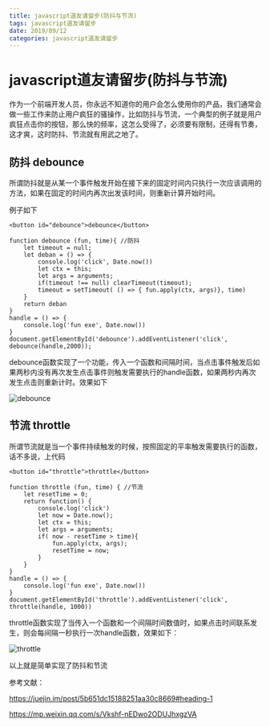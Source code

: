 ```yaml
---
title: javascript道友请留步(防抖与节流)
tags: javascript道友请留步
date: 2019/09/12
categories: javascript道友请留步
---
```


# javascript道友请留步(防抖与节流)


作为一个前端开发人员，你永远不知道你的用户会怎么使用你的产品，我们通常会做一些工作来防止用户疯狂的骚操作，比如防抖与节流，一个典型的例子就是用户疯狂点击你的按钮，那么快的频率，这怎么受得了，必须要有限制，还得有节奏，这才爽，这时防抖、节流就有用武之地了。

## 防抖 debounce

所谓防抖就是从某一个事件触发开始在接下来的固定时间内只执行一次应该调用的方法，如果在固定的时间内再次出发该时间，则重新计算开始时间。

例子如下

```
<button id="debounce">debounce</button>
```
```
function debounce (fun, time){ //防抖
    let timeout = null;
    let deban = () => {
        console.log('click', Date.now())
        let ctx = this;
        let args = arguments;
        if(timeout !== null) clearTimeout(timeout);
        timeout = setTimeout( () => { fun.apply(ctx, args)}, time)
    }
    return deban
}
handle = () => {
    console.log('fun exe', Date.now())
}
document.getElementById('debounce').addEventListener('click', debounce(handle,2000));
```

debounce函数实现了一个功能，传入一个函数和间隔时间，当点击事件触发后如果两秒内没有再次发生点击事件则触发需要执行的handle函数，如果两秒内再次发生点击则重新计时。效果如下

![debounce](https://gitlab.com/ZGL520/MyImages/raw/master/pic4.png)


## 节流 throttle

所谓节流就是当一个事件持续触发的时候，按照固定的平率触发需要执行的函数，话不多说，上代码

```
<button id="throttle">throttle</button>
```
```
function throttle (fun, time) { //节流
    let resetTime = 0;
    return function() {
        console.log('click')
        let now = Date.now();
        let ctx = this;
        let args = arguments;
        if( now - resetTime > time){
            fun.apply(ctx, args);
            resetTime = now;
        }
    }
}
handle = () => {
    console.log('fun exe', Date.now())
}
document.getElementById('throttle').addEventListener('click', throttle(handle, 1000))
```

throttle函数实现了当传入一个函数和一个间隔时间数值时，如果点击时间联系发生，则会每间隔一秒执行一次handle函数，效果如下：

![throttle](https://gitlab.com/ZGL520/MyImages/raw/master/pic5.png)



以上就是简单实现了防抖和节流

参考文献：

https://juejin.im/post/5b651dc15188251aa30c8669#heading-1

https://mp.weixin.qq.com/s/Vkshf-nEDwo2ODUJhxgzVA
    
